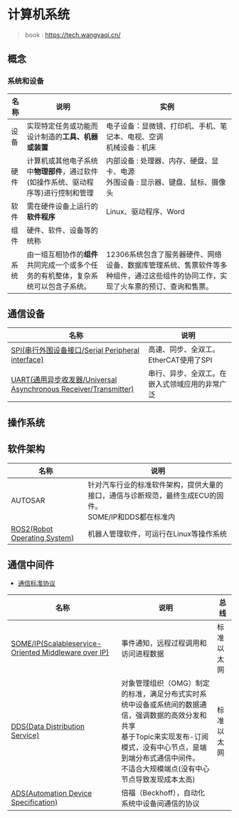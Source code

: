# 计算机系统

> book : https://tech.wangyaqi.cn/

## 概念
### 系统和设备
| 名称 | 说明 | 实例 |
| - | - | - |
| 设备 | 实现特定任务或功能而设计制造的**工具、机器或装置** | 电子设备：显微镜、打印机、手机、笔记本、电视、空调 <br> 机械设备：机床 |
| 硬件 | 计算机或其他电子系统中**物理部件**，通过软件(如操作系统、驱动程序等)进行控制和管理 | 内部设备 : 处理器、内存、硬盘、显卡、电源 <br> 外围设备 : 显示器、键盘、鼠标、摄像头 |
| 软件 | 需在硬件设备上运行的**软件程序** | Linux、驱动程序、Word |
| 组件 | 硬件、软件、设备等的统称 |  |
| 系统 | 由一组互相协作的**组件**共同完成一个或多个任务的有机整体，复杂系统可以包含子系统。 | 12306系统包含了服务器硬件、网络设备、数据库管理系统、售票软件等多种组件，通过这些组件的协同工作，实现了火车票的预订、查询和售票。 |

## 通信设备
| 名称 | 说明 |
| - | - |
| [SPI(串行外围设备接口/Serial Peripheral interface)](https://zhuanlan.zhihu.com/p/150121520) | 高速、同步、全双工。EtherCAT使用了SPI |
| [UART(通用异步收发器/Universal Asynchronous Receiver/Transmitter)](https://zhuanlan.zhihu.com/p/150504364) | 串行、异步、全双工。在嵌入式领域应用的非常广泛 |

## 操作系统

## 软件架构
| 名称 | 说明 |
| - | - |
| AUTOSAR | 针对汽车行业的标准软件架构，提供大量的接口，通信与诊断规范，最终生成ECU的固件。 <br> SOME/IP和DDS都在标准内 |
| [ROS2(Robot Operating System)](/os/sw_component/ros) | 机器人管理软件，可运行在Linux等操作系统 |

## 通信中间件
* [通信标准协议](/comm/SUMMARY)

| 名称 | 说明 | 总线 |
| - | - | - |
| [SOME/IP(Scalableservice-Oriented Middleware over IP)](https://zhuanlan.zhihu.com/p/253077443) | 事件通知，远程过程调用和访问进程数据 | 标准以太网 |
| [DDS(Data Distribution Service)](/os/sw_component/dds) | 对象管理组织（OMG）制定的标准，满足分布式实时系统中设备或系统间的数据通信，强调数据的高效分发和共享 <br> 基于Topic来实现发布-订阅模式，没有中心节点，是端到端分布式通信中间件。 <br> 不适合大规模端点(没有中心节点导致发现成本太高) | 标准以太网 |
| [ADS(Automation Device Specification)](/os/sw_component/twincat) | 倍福（Beckhoff），自动化系统中设备间通信的协议 |  |